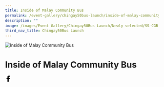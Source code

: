 ```yaml
---
title: Inside of Malay Community Bus
permalink: /event-gallery/chingay50bus-launch/inside-of-malay-community-bus/
description: ""
image: /images/Event Gallery/Chingay50Bus Launch/Newly selected/SS-CGB (89 of 132).png
third_nav_title: Chingay50Bus Launch
---
```

![Inside of Malay Community Bus](/images/Event%20Gallery/Chingay50Bus%20Launch/Newly%20selected/SS-CGB%20(89%20of%20132).png)

# **Inside of Malay Community Bus**

<a href="http://www.facebook.com/sharer.php?u=http://www.chingay.gov.sg/image/event-gallery/inside-of-malay-community-bus" style="float:left;">
	<img src="/images/facebook.png" style="width:auto;height:20px;">
</a>